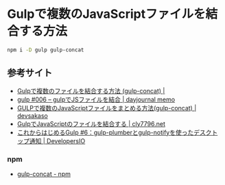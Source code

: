 # Gulpで複数のJavaScriptファイルを結合する方法

```sh
npm i -D gulp gulp-concat
```

## 参考サイト

- [Gulpで複数のファイルを結合する方法 (gulp-concat) |](https://weblabo.oscasierra.net/gulp-concat/)
- [gulp #006 – gulpでJSファイルを結合 | dayjournal memo](https://day-journal.com/memo/gulp-006/)
- [GULPで複数のJavaScriptファイルをまとめる方法(gulp-concat) | devsakaso](https://devsakaso.com/gulp-concat/)
- [GulpでJavaScriptのファイルを結合する | cly7796.net](https://cly7796.net/blog/other/join-javascript-files-with-gulp/)
- [これからはじめるGulp #6：gulp-plumberとgulp-notifyを使ったデスクトップ通知 | DevelopersIO](https://dev.classmethod.jp/articles/gulp-solo-adv-cal-06/#toc-4)

### npm

- [gulp-concat - npm](https://www.npmjs.com/package/gulp-concat)